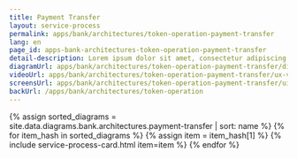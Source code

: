 ```yaml
---
title: Payment Transfer
layout: service-process
permalink: apps/bank/architectures/token-operation-payment-transfer
lang: en
page_id: apps-bank-architectures-token-operation-payment-transfer
detail-description: Lorem ipsum dolor sit amet, consectetur adipiscing elit. Nulla porttitor ipsum vitae tincidunt ullamcorper. Nunc eu sapien vitae neque efficitur viverra. Quisque quam libero, fermentum a arcu ac, tempus auctor mauris. Sed dui ex, eleifend eu pharetra eget, lacinia in tellus. Nam ac nibh quis tortor eleifend porttitor gravida quis augue. Pellentesque auctor ullamcorper arcu, quis malesuada nisi feugiat nec. Donec vitae ullamcorper magna. Donec mi tellus, ultricies id justo eu, vulputate volutpat eros. Nam vitae ex in lectus congue mollis. Cras libero metus, pharetra eu sodales id, porta ac quam. Vestibulum sed sagittis metus, vulputate dignissim lacus. Integer rhoncus vitae dui non interdum. Fusce elementum dolor eget molestie feugiat. Sed et leo eu tellus rutrum venenatis in at ante. Curabitur sed orci eu sem hendrerit molestie vitae vel nisi. Duis pellentesque id dui ut posuere.
diagramUrl: apps/bank/architectures/token-operation-payment-transfer/diagrams
videoUrl: apps/bank/architectures/token-operation-payment-transfer/ux-videos
screensUrl: apps/bank/architectures/token-operation-payment-transfer/ui-screens
backUrl: /apps/bank/architectures/token-operation
---
```

{% assign sorted_diagrams = site.data.diagrams.bank.architectures.payment-transfer | sort: name %}
{% for item_hash in sorted_diagrams %} {% assign item = item_hash[1] %}
  {% include service-process-card.html item=item %}
{% endfor %}